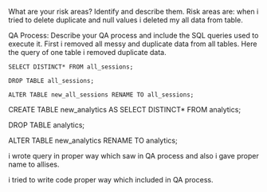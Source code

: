 What are your risk areas? Identify and describe them.
Risk areas are:
when i tried to delete duplicate and null values i deleted my all data from table.

QA Process:
Describe your QA process and include the SQL queries used to execute it.
First i removed all messy and duplicate data from all tables.
Here the query of one table i removed duplicate data.
```CREATE TABLE new_all_sessions AS
SELECT DISTINCT* FROM all_sessions;

DROP TABLE all_sessions;

ALTER TABLE new_all_sessions RENAME TO all_sessions;
```
CREATE TABLE new_analytics AS
SELECT DISTINCT* FROM analytics;

DROP TABLE analytics;

ALTER TABLE new_analytics RENAME TO analytics;


i wrote query in proper way which saw in QA process and  also i gave proper name to allises.

i tried to write code proper way which included in QA process.